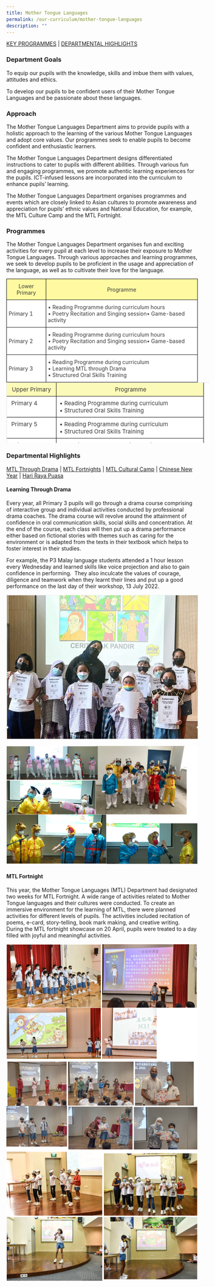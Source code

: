 ```yaml
---
title: Mother Tongue Languages
permalink: /our-curriculum/mother-tongue-languages
description: ""
---
```

<a href="#1">KEY PROGRAMMES</a> | <a href="#2">DEPARTMENTAL HIGHLIGHTS</a>

<a id="1"></a>

### Department Goals
To equip our pupils with the knowledge, skills and imbue them with values, attitudes and ethics.

To develop our pupils to be confident users of their Mother Tongue Languages and be passionate about these languages.

### Approach
The Mother Tongue Languages Department aims to provide pupils with a holistic approach to the learning of the various Mother Tongue Languages and adopt core values. Our programmes seek to enable pupils to become confident and enthusiastic learners.

The Mother Tongue Languages Department designs differentiated instructions to cater to pupils with different abilities. Through various fun and engaging programmes, we promote authentic learning experiences for the pupils. ICT-infused lessons are incorporated into the curriculum to enhance pupils’ learning.

The Mother Tongue Languages Department organises programmes and events which are closely linked to Asian cultures to promote awareness and appreciation for pupils’ ethnic values and National Education, for example, the MTL Culture Camp and the MTL Fortnight.

### Programmes
The Mother Tongue Languages Department organises fun and exciting activities for every pupil at each level to increase their exposure to Mother Tongue Languages. Through various approaches and learning programmes, we seek to develop pupils to be proficient in the usage and appreciation of the language, as well as to cultivate their love for the language.


<style type="text/css">
.tg  {border-collapse:collapse;border-spacing:0;margin:0px auto;}
.tg td{border-color:black;border-style:solid;border-width:1px;font-family:Arial, sans-serif;font-size:14px;
  overflow:hidden;padding:10px 5px;word-break:normal;}
.tg th{border-color:black;border-style:solid;border-width:1px;font-family:Arial, sans-serif;font-size:14px;
  font-weight:normal;overflow:hidden;padding:10px 5px;word-break:normal;}
.tg .tg-uypk{background-color:#FFFAA1;color:#3A3A3A;font-family:inherit;text-align:center;vertical-align:middle}
.tg .tg-owj7{background-color:#FFF;color:#3A3A3A;font-family:inherit;text-align:left;vertical-align:middle}
</style>
<table class="tg">
<tbody>
  <tr>
    <td class="tg-uypk"><span style="font-weight:inherit;font-style:inherit;background-color:#FFFAA1">Lower Primary</span></td>
    <td class="tg-uypk"><span style="font-weight:inherit;font-style:inherit;background-color:#FFFAA1">Programme</span></td>
  </tr>
  <tr>
    <td class="tg-owj7"><span style="font-weight:inherit;font-style:inherit">Primary 1</span></td>
    <td class="tg-owj7"><span style="font-weight:inherit;font-style:inherit">• Reading Programme during curriculum hours</span><br><span style="font-weight:inherit;font-style:inherit">• Poetry Recitation and Singing session• Game-based activity</span></td>
  </tr>
  <tr>
    <td class="tg-owj7"><span style="font-weight:inherit;font-style:inherit">Primary 2</span></td>
    <td class="tg-owj7"><span style="font-weight:inherit;font-style:inherit">• Reading Programme during curriculum hours</span><br><span style="font-weight:inherit;font-style:inherit">• Poetry Recitation and Singing session• Game-based activity</span></td>
  </tr>
  <tr>
    <td class="tg-owj7"><span style="font-weight:inherit;font-style:inherit">Primary 3</span></td>
    <td class="tg-owj7"><span style="font-weight:inherit;font-style:inherit">• Reading Programme during curriculum</span><br><span style="font-weight:inherit;font-style:inherit">• Learning MTL through Drama</span><br><span style="font-weight:inherit;font-style:inherit">• Structured Oral Skills Training</span></td>
  </tr>
</tbody>
</table>

<table width="0" style="box-sizing: border-box; border-width: 1px 0px 0px 1px; border-style: solid; border-color: rgba(0, 0, 0, 0.1); border-image: initial; font-size: 15px; font-style: normal; font-weight: 400; margin: 0px 0px 1.5em; outline: 0px; padding: 0px; vertical-align: baseline; border-collapse: separate; border-spacing: 0px; width: 535px; color: rgb(58, 58, 58); font-family: -apple-system, &quot;system-ui&quot;, &quot;Segoe UI&quot;, Roboto, Oxygen-Sans, Ubuntu, Cantarell, &quot;Helvetica Neue&quot;, sans-serif; font-variant-ligatures: normal; font-variant-caps: normal; letter-spacing: normal; orphans: 2; text-align: start; text-transform: none; white-space: normal; widows: 2; word-spacing: 0px; -webkit-text-stroke-width: 0px; background-color: rgb(255, 255, 255); text-decoration-thickness: initial; text-decoration-style: initial; text-decoration-color: initial; height: 159px;"><tbody style="box-sizing: border-box; border: 0px; font-size: 15px; font-style: inherit; font-weight: inherit; margin: 0px; outline: 0px; padding: 0px; vertical-align: baseline;"><tr style="box-sizing: border-box; border: 0px; font-size: 15px; font-style: inherit; font-weight: inherit; margin: 0px; outline: 0px; padding: 0px; vertical-align: baseline; height: 19px;"><td style="box-sizing: border-box; border-width: 0px 1px 1px 0px; border-style: solid; border-color: rgb(0, 0, 0); border-image: initial; font-size: 15px; font-style: inherit; font-weight: inherit; margin: 0px; outline: 0px; padding: 8px; vertical-align: middle; text-align: center; width: 131px; height: 19px; background-color: rgb(252, 250, 184);">Upper Primary</td><td style="box-sizing: border-box; border-width: 0px 1px 1px 0px; border-style: solid; border-color: rgb(0, 0, 0); border-image: initial; font-size: 15px; font-style: inherit; font-weight: inherit; margin: 0px; outline: 0px; padding: 8px; vertical-align: middle; text-align: center; width: 388px; height: 19px; background-color: rgb(252, 250, 184);">&nbsp;Programme</td></tr><tr style="box-sizing: border-box; border: 0px; font-size: 15px; font-style: inherit; font-weight: inherit; margin: 0px; outline: 0px; padding: 0px; vertical-align: baseline; height: 44px;"><td style="box-sizing: border-box; border-width: 0px 1px 1px 0px; border-style: solid; border-color: rgb(0, 0, 0); border-image: initial; font-size: 15px; font-style: inherit; font-weight: inherit; margin: 0px; outline: 0px; padding: 8px; vertical-align: baseline; text-align: left; width: 131px; height: 44px;">&nbsp;Primary 4</td><td style="box-sizing: border-box; border-width: 0px 1px 1px 0px; border-style: solid; border-color: rgb(0, 0, 0); border-image: initial; font-size: 15px; font-style: inherit; font-weight: inherit; margin: 0px; outline: 0px; padding: 8px; vertical-align: baseline; text-align: left; width: 388px; height: 44px;">• Reading Programme during curriculum<br style="box-sizing: border-box;">• Structured Oral Skills Training</td></tr><tr style="box-sizing: border-box; border: 0px; font-size: 15px; font-style: inherit; font-weight: inherit; margin: 0px; outline: 0px; padding: 0px; vertical-align: baseline; height: 47px;"><td style="box-sizing: border-box; border-width: 0px 1px 1px 0px; border-style: solid; border-color: rgb(0, 0, 0); border-image: initial; font-size: 15px; font-style: inherit; font-weight: inherit; margin: 0px; outline: 0px; padding: 8px; vertical-align: baseline; text-align: left; width: 131px; height: 47px;">&nbsp;Primary 5</td><td style="box-sizing: border-box; border-width: 0px 1px 1px 0px; border-style: solid; border-color: rgb(0, 0, 0); border-image: initial; font-size: 15px; font-style: inherit; font-weight: inherit; margin: 0px; outline: 0px; padding: 8px; vertical-align: baseline; text-align: left; width: 388px; height: 47px;">• Reading Programme during curriculum<br style="box-sizing: border-box;">• Structured Oral Skills Training</td></tr><tr style="box-sizing: border-box; border: 0px; font-size: 15px; font-style: inherit; font-weight: inherit; margin: 0px; outline: 0px; padding: 0px; vertical-align: baseline; height: 49px;"><td style="box-sizing: border-box; border-width: 0px 1px 1px 0px; border-style: solid; border-color: rgb(0, 0, 0); border-image: initial; font-size: 15px; font-style: inherit; font-weight: inherit; margin: 0px; outline: 0px; padding: 8px; vertical-align: baseline; text-align: left; width: 131px; height: 49px;">&nbsp;Primary 6</td><td style="box-sizing: border-box; border-width: 0px 1px 1px 0px; border-style: solid; border-color: rgb(0, 0, 0); border-image: initial; font-size: 15px; font-style: inherit; font-weight: inherit; margin: 0px; outline: 0px; padding: 8px; vertical-align: baseline; text-align: left; width: 388px; height: 49px;">• Reading Programme during curriculum<br style="box-sizing: border-box;">• Structured Oral Skills Training</td></tr></tbody></table>

<a id="2"></a>

### Departmental Highlights

<a href="#3">MTL Through Drama</a> | <a href="#4">MTL Fortnights</a> | <a href="#5">MTL Cultural Camp</a> | <a href="#6">Chinese New Year</a> | <a href="#7">Hari Raya Puasa</a>


<a id="2"></a>
#### Learning Through Drama

Every year, all Primary 3 pupils will go through a drama course comprising of interactive group and individual activities conducted by professional drama coaches. The drama course will revolve around the attainment of confidence in oral communication skills, social skills and concentration. At the end of the course, each class will then put up a drama performance either based on fictional stories with themes such as caring for the environment or is adapted from the texts in their textbook which helps to foster interest in their studies.

For example, the P3 Malay language students attended a 1 hour lesson every Wednesday and learned skills like voice projection and also to gain confidence in performing.  They also inculcate the values of courage, diligence and teamwork when they learnt their lines and put up a good performance on the last day of their workshop, 13 July 2022.

![](/images/drama1.png)

![](/images/d2.png)

<a id="3"></a>
#### MTL Fortnight

This year, the Mother Tongue Languages (MTL) Department had designated two weeks for MTL Fortnight. A wide range of activities related to Mother Tongue languages and their cultures were conducted. To create an immersive environment for the learning of MTL, there were planned activities for different levels of pupils. The activities included recitation of poems, e-card, story-telling, book mark making, and creative writing. During the MTL fortnight showcase on 20 April, pupils were treated to a day filled with joyful and meaningful activities.

![](/images/fn1.png)
![](/images/fn2.png)
![](/images/fn3.png)


